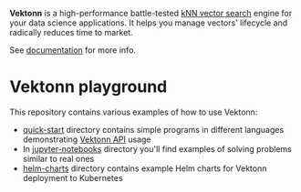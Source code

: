 
**Vektonn** is a high-performance battle-tested [kNN vector search](https://en.wikipedia.org/wiki/Nearest_neighbor_search#k-nearest_neighbors) engine for your data science applications. 
It helps you manage vectors' lifecycle and radically reduces time to market.

See [documentation](https://vektonn.github.io/vektonn/) for more info.


# Vektonn playground

This repository contains various examples of how to use Vektonn:

* [quick-start](quick-start) directory contains simple programs in different languages demonstrating [Vektonn API](https://vektonn.github.io/vektonn/swagger/) usage
* In [jupyter-notebooks](jupyter-notebooks) directory you'll find examples of solving problems similar to real ones
* [helm-charts](helm-charts) directory contains example Helm charts for Vektonn deployment to Kubernetes
